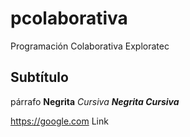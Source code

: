 # pcolaborativa
Programación Colaborativa Exploratec

## Subtítulo
párrafo
**Negrita**
*Cursiva*
***Negrita Cursiva***

<https://google.com> Link
